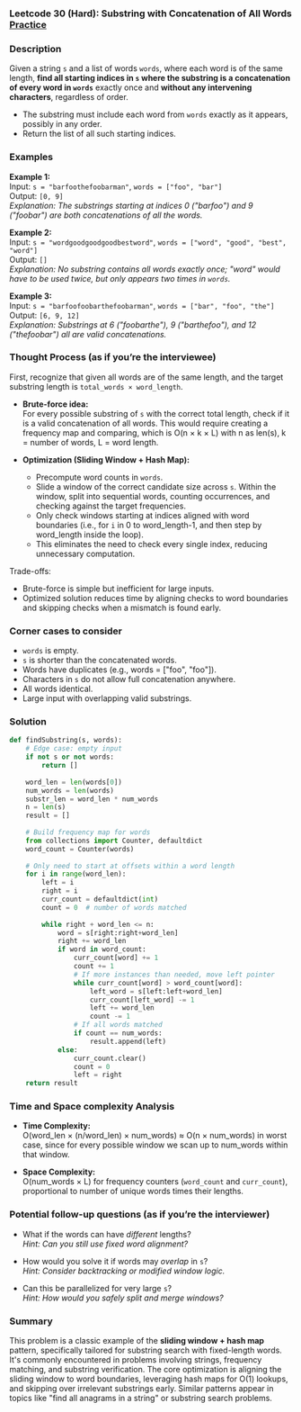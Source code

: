 ### Leetcode 30 (Hard): Substring with Concatenation of All Words [Practice](https://leetcode.com/problems/substring-with-concatenation-of-all-words)

### Description  
Given a string `s` and a list of words `words`, where each word is of the same length, **find all starting indices in `s` where the substring is a concatenation of every word in `words`** exactly once and **without any intervening characters**, regardless of order.  
- The substring must include each word from `words` exactly as it appears, possibly in any order.  
- Return the list of all such starting indices.

### Examples  

**Example 1:**  
Input: `s = "barfoothefoobarman"`, `words = ["foo", "bar"]`  
Output: `[0, 9]`  
*Explanation: The substrings starting at indices 0 ("barfoo") and 9 ("foobar") are both concatenations of all the words.*

**Example 2:**  
Input: `s = "wordgoodgoodgoodbestword"`, `words = ["word", "good", "best", "word"]`  
Output: `[]`  
*Explanation: No substring contains all words exactly once; "word" would have to be used twice, but only appears two times in `words`.*

**Example 3:**  
Input: `s = "barfoofoobarthefoobarman"`, `words = ["bar", "foo", "the"]`  
Output: `[6, 9, 12]`  
*Explanation: Substrings at 6 ("foobarthe"), 9 ("barthefoo"), and 12 ("thefoobar") all are valid concatenations.*

### Thought Process (as if you’re the interviewee)  
First, recognize that given all words are of the same length, and the target substring length is `total_words × word_length`.  
- **Brute-force idea:**  
  For every possible substring of `s` with the correct total length, check if it is a valid concatenation of all words. This would require creating a frequency map and comparing, which is O(n × k × L) with n as len(s), k = number of words, L = word length.

- **Optimization (Sliding Window + Hash Map):**  
  - Precompute word counts in `words`.
  - Slide a window of the correct candidate size across `s`. Within the window, split into sequential words, counting occurrences, and checking against the target frequencies.  
  - Only check windows starting at indices aligned with word boundaries (i.e., for `i` in 0 to word_length-1, and then step by word_length inside the loop).  
  - This eliminates the need to check every single index, reducing unnecessary computation.

Trade-offs:  
- Brute-force is simple but inefficient for large inputs.  
- Optimized solution reduces time by aligning checks to word boundaries and skipping checks when a mismatch is found early.

### Corner cases to consider  
- `words` is empty.
- `s` is shorter than the concatenated words.
- Words have duplicates (e.g., words = ["foo", "foo"]).
- Characters in `s` do not allow full concatenation anywhere.
- All words identical.
- Large input with overlapping valid substrings.

### Solution

```python
def findSubstring(s, words):
    # Edge case: empty input
    if not s or not words:
        return []
    
    word_len = len(words[0])
    num_words = len(words)
    substr_len = word_len * num_words
    n = len(s)
    result = []
    
    # Build frequency map for words
    from collections import Counter, defaultdict
    word_count = Counter(words)
    
    # Only need to start at offsets within a word length
    for i in range(word_len):
        left = i
        right = i
        curr_count = defaultdict(int)
        count = 0  # number of words matched
        
        while right + word_len <= n:
            word = s[right:right+word_len]
            right += word_len
            if word in word_count:
                curr_count[word] += 1
                count += 1
                # If more instances than needed, move left pointer
                while curr_count[word] > word_count[word]:
                    left_word = s[left:left+word_len]
                    curr_count[left_word] -= 1
                    left += word_len
                    count -= 1
                # If all words matched
                if count == num_words:
                    result.append(left)
            else:
                curr_count.clear()
                count = 0
                left = right
    return result
```

### Time and Space complexity Analysis  

- **Time Complexity:**  
  O(word_len × (n/word_len) × num_words) ≈ O(n × num_words) in worst case, since for every possible window we scan up to num_words within that window.

- **Space Complexity:**  
  O(num_words × L) for frequency counters (`word_count` and `curr_count`), proportional to number of unique words times their lengths.

### Potential follow-up questions (as if you’re the interviewer)  

- What if the words can have *different* lengths?  
  *Hint: Can you still use fixed word alignment?*

- How would you solve it if words may *overlap* in `s`?  
  *Hint: Consider backtracking or modified window logic.*

- Can this be parallelized for very large `s`?  
  *Hint: How would you safely split and merge windows?*

### Summary
This problem is a classic example of the **sliding window + hash map** pattern, specifically tailored for substring search with fixed-length words. It's commonly encountered in problems involving strings, frequency matching, and substring verification. The core optimization is aligning the sliding window to word boundaries, leveraging hash maps for O(1) lookups, and skipping over irrelevant substrings early. Similar patterns appear in topics like "find all anagrams in a string" or substring search problems.
